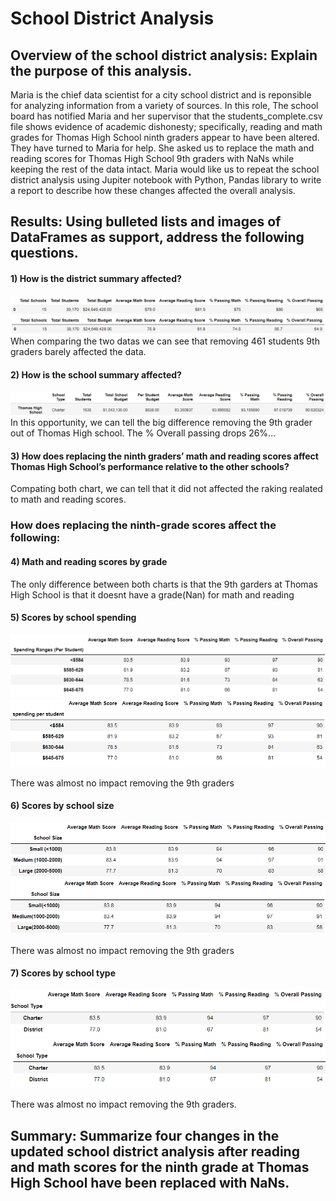 # School District Analysis

## Overview of the school district analysis: Explain the purpose of this analysis. 
Maria is the chief data scientist for a city school district and is reponsible for analyzing information from a variety of sources. In this role, The school board has notified Maria and her supervisor that the students_complete.csv file shows evidence of academic dishonesty; specifically, reading and math grades for Thomas High School ninth graders appear to have been altered. They have turned to Maria for help. She asked us to replace the math and reading scores for Thomas High School 9th graders with NaNs while keeping the rest of the data intact. Maria would like us to repeat the school district analysis using Jupiter notebook with Python, Pandas library to write a report to describe how these changes affected the overall analysis. 
## Results: Using bulleted lists and images of DataFrames as support, address the following questions.

#### 1) How is the district summary affected?
![district_summary_original](district_summary_original.png)
![district_summary_nan](district_summary_nan.png)
When comparing the two datas we can see that removing 461 students 9th graders barely affected the data.
#### 2) How is the school summary affected?
![school_summary_nan](school_summary_nan.png)
In this opportunity, we can tell the big difference removing the 9th grader out of Thomas High school. The % Overall passing drops 26%...
#### 3) How does replacing the ninth graders’ math and reading scores affect Thomas High School’s performance relative to the other schools?

Compating both chart, we can tell that it did not affected the raking realated to math and reading scores.
### How does replacing the ninth-grade scores affect the following:
#### 4) Math and reading scores by grade

The only difference between both charts is that the 9th garders at Thomas High School is that it doesnt have a grade(Nan) for math and reading
#### 5) Scores by school spending

![school_spending_original](school_spending_original.png)
![school_spending_nan](school_spending_nan.png)

There was almost no impact removing the 9th graders
#### 6) Scores by school size
![school_size_original](school_size_original.png)
![school_size_nann](school_size_nann.png)

There was almost no impact removing the 9th graders
#### 7) Scores by school type

![school_type_original](school_type_original.png)
![school_type_nan](school_type_nan.png)

There was almost no impact removing the 9th graders.
## Summary: Summarize four changes in the updated school district analysis after reading and math scores for the ninth grade at Thomas High School have been replaced with NaNs.
